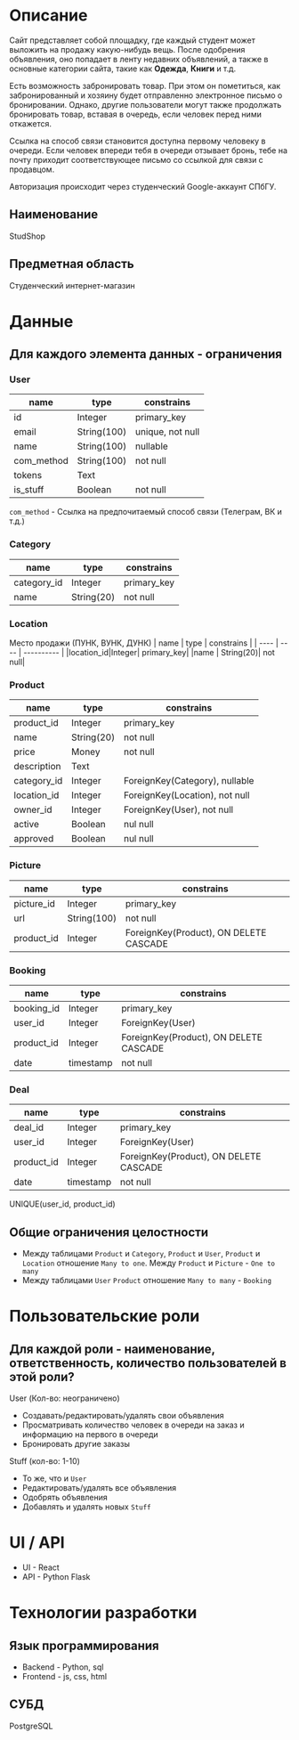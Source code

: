 # Описание

Сайт представляет собой площадку, где каждый студент может выложить на продажу какую-нибудь
вещь. После одобрения объявления, оно попадает в ленту недавних объявлений, а также в основные 
категории сайта, такие как **Одежда**, **Книги** и т.д. 

Есть возможность забронировать товар. При этом он пометиться, как забронированный и хозяину
будет отправленно электронное письмо о бронировании. Однако, другие пользователи могут также продолжать бронировать товар, вставая в очередь, если человек перед ними откажется. 

Ссылка на способ связи становится доступна первому человеку в очереди. Если человек впереди тебя в очереди отзывает бронь, тебе на почту приходит соответствующее письмо со ссылкой для связи с продавцом.

Авторизация происходит через студенческий Google-аккаунт СПбГУ.

## Наименование

StudShop

## Предметная область

Студенческий интернет-магазин

# Данные
## Для каждого элемента данных - ограничения
### User
| name | type | constrains |
| ---- | ---- | ---------- |
| id   | Integer|  primary_key|
| email| String(100)| unique, not null|
| name | String(100)| nullable |
| com_method | String(100) | not null |
|tokens| Text | |
| is_stuff| Boolean | not null |

`com_method` - Ссылка на предпочитаемый способ связи (Телеграм, ВК и т.д.)

### Category

| name | type | constrains |
| ---- | ---- | ---------- |
|category_id|Integer| primary_key|
|name | String(20)| not null|


### Location
Место продажи (ПУНК, ВУНК, ДУНК)
| name | type | constrains |
| ---- | ---- | ---------- |
|location_id|Integer| primary_key|
|name | String(20)| not null|

### Product

| name | type | constrains |
| ---- | ---- | ---------- |
|product_id | Integer | primary_key|
|name|String(20)| not null |
|price | Money | not null |
|description | Text | |
|category_id | Integer | ForeignKey(Category), nullable |
|location_id|Integer| ForeignKey(Location), not null|
|owner_id | Integer |ForeignKey(User), not null |
| active | Boolean | nul null |
| approved | Boolean | nul null |


### Picture
| name | type | constrains |
| ---- | ---- | ---------- |
|picture_id |Integer | primary_key|
|url | String(100) | not null |
|product_id |Integer |ForeignKey(Product), ON DELETE CASCADE |

### Booking
| name | type | constrains |
| ---- | ---- | ---------- |
| booking_id| Integer | primary_key |
| user_id | Integer | ForeignKey(User) |
| product_id | Integer | ForeignKey(Product), ON DELETE CASCADE |
| date | timestamp | not null |

### Deal
| name | type | constrains |
| ---- | ---- | ---------- |
| deal_id| Integer | primary_key |
| user_id | Integer | ForeignKey(User) |
| product_id | Integer | ForeignKey(Product), ON DELETE CASCADE |
| date | timestamp | not null |


UNIQUE(user_id, product_id)

## Общие ограничения целостности
* Между таблицами `Product` и `Category`, `Product` и `User`, `Product` и `Location` отношение `Many to one`. Между `Product` и `Picture` - `One to many`
* Между таблицами `User` `Product` отношение `Many to many` - `Booking`
# Пользовательские роли
## Для каждой роли - наименование, ответственность, количество пользователей в этой роли?

User (Кол-во: неограничено)
* Создавать/редактировать/удалять свои объявления
* Просматривать количество человек в очереди на заказ и информацию на первого в очереди
* Бронировать другие заказы

Stuff (кол-во: 1-10)
* То же, что и `User`
* Редактировать/удалять все объявления
* Одобрять объявления
* Добавлять и удалять новых `Stuff`


# UI / API 
* UI -  React
* API - Python Flask
# Технологии разработки
## Язык программирования

* Backend - Python, sql
* Frontend - js, css, html

## СУБД
PostgreSQL
